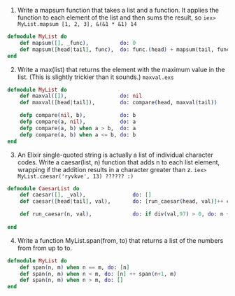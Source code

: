 1. Write a mapsum function that takes a list and a function. It applies the function to each element of the list and then sums the result, so
`iex> MyList.mapsum [1, 2, 3], &(&1 * &1) 14`

```elixir
defmodule MyList do
    def mapsum([], _func),          do: 0
    def mapsum([head|tail], func),  do: func.(head) + mapsum(tail, func)
end
```

2. Write a max(list) that returns the element with the maximum value in the list. (This is slightly trickier than it sounds.)
`maxval.exs`

```elixir
defmodule MyList do
    def maxval([]),                 do: nil
    def maxval([head|tail]),        do: compare(head, maxval(tail))

    defp compare(nil, b),           do: b
    defp compare(a, nil),           do: a
    defp compare(a, b) when a > b,  do: a 
    defp compare(a, b) when a <= b, do: b
end
```

3. An Elixir single-quoted string is actually a list of individual character codes. Write a caesar(list, n) function that adds n to each list element, wrapping if the addition results in a character greater than z.
`iex> MyList.caesar('ryvkve', 13) ?????? :)`

```elixir
defmodule CaesarList do 
    def caesar([], _val),               do: []
    def caesar([head|tail], val),       do: [run_caesar(head, val)]++ caesar(tail, val)

    def run_caesar(n, val),             do: if div(val,97) > 0, do: n + (val - div(val,97)*97), else: n + val
    
end
```

4. Write a function MyList.span(from, to) that returns a list of the numbers from from up to to.
```elixir
defmodule MyList do
    def span(n, m) when n == m, do: [n]
    def span(n, m) when n < m, do: [n] ++ span(n+1, m)
    def span(n, m) when n > m, do: []
end
```